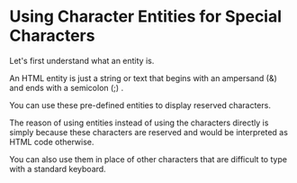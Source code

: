 # Using Character Entities for Special Characters

Let's first understand what an entity is.

An HTML entity is just a string or text that begins with an ampersand (&) and ends with a semicolon (;) . 

You can use these pre-defined entities to display reserved characters.

The reason of using entities instead of using the characters directly is simply because these characters are reserved and would be interpreted as HTML code otherwise.

You can also use them in place of other characters that are difficult to type with a standard keyboard.
